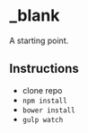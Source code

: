 # _blank
A starting point.


## Instructions
- clone repo
- `npm install`
- `bower install`
- `gulp watch`
